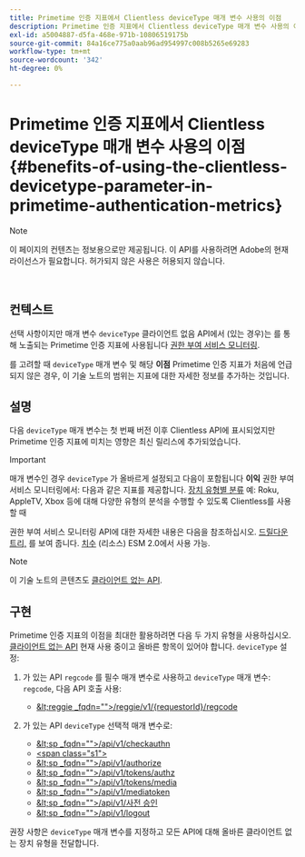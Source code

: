```yaml
---
title: Primetime 인증 지표에서 Clientless deviceType 매개 변수 사용의 이점
description: Primetime 인증 지표에서 Clientless deviceType 매개 변수 사용의 이점
exl-id: a5004887-d5fa-468e-971b-10806519175b
source-git-commit: 84a16ce775a0aab96ad954997c008b5265e69283
workflow-type: tm+mt
source-wordcount: '342'
ht-degree: 0%

---
```


# Primetime 인증 지표에서 Clientless deviceType 매개 변수 사용의 이점 {#benefits-of-using-the-clientless-devicetype-parameter-in-primetime-authentication-metrics}

>[!NOTE]
>
>이 페이지의 컨텐츠는 정보용으로만 제공됩니다. 이 API를 사용하려면 Adobe의 현재 라이선스가 필요합니다. 허가되지 않은 사용은 허용되지 않습니다.

</br>

## 컨텍스트

선택 사항이지만 매개 변수 `deviceType` 클라이언트 없음 API에서 (있는 경우)는 를 통해 노출되는 Primetime 인증 지표에 사용됩니다 [권한 부여 서비스 모니터링](/help/authentication/entitlement-service-monitoring-overview.md).

를 고려할 때 `deviceType` 매개 변수 및 해당 **이점** Primetime 인증 지표가 처음에 언급되지 않은 경우, 이 기술 노트의 범위는 지표에 대한 자세한 정보를 추가하는 것입니다.

## 설명

다음 `deviceType` 매개 변수는 첫 번째 버전 이후 Clientless API에 표시되었지만 Primetime 인증 지표에 미치는 영향은 최신 릴리스에 추가되었습니다.



>[!IMPORTANT]
>
>매개 변수인 경우 `deviceType` 가 올바르게 설정되고 다음이 포함됩니다 **이익** 권한 부여 서비스 모니터링에서: 다음과 같은 지표를 제공합니다. [장치 유형별 분류](/help/authentication/entitlement-service-monitoring-overview.md#clientless_device_type) 예: Roku, AppleTV, Xbox 등에 대해 다양한 유형의 분석을 수행할 수 있도록 Clientless를 사용할 때


권한 부여 서비스 모니터링 API에 대한 자세한 내용은 다음을 참조하십시오. [드릴다운 트리,](/help/authentication/entitlement-service-monitoring-api.md#drill-down_tree) 를 보여 줍니다. [치수](/help/authentication/entitlement-service-monitoring-overview.md#esm_dimensions) (리소스) ESM 2.0에서 사용 가능.

>[!NOTE]
>
>이 기술 노트의 콘텐츠도 [클라이언트 없는 API](#clientless_device_type).




## 구현

Primetime 인증 지표의 이점을 최대한 활용하려면 다음 두 가지 유형을 사용하십시오. [클라이언트 없는 API](#web_srvs_summary) 현재 사용 중이고 올바른 항목이 있어야 합니다. `deviceType` 설정:

1. 가 있는 API `regcode` 를 필수 매개 변수로 사용하고 `deviceType` 매개 변수: `regcode`, 다음 API 호출 사용:
   - [\&lt;reggie _fqdn=&quot;&quot;>/reggie/v1/{requestorId}/regcode](#reg_serv)

1. 가 있는 API `deviceType` 선택적 매개 변수로:
   - [\&lt;sp _fqdn=&quot;&quot;>/api/v1/checkauthn](#check_authn_token)
   - [&lt;span class=&quot;s1&quot;>](#retrieve_authn_token)
   - [\&lt;sp _fqdn=&quot;&quot;>/api/v1/authorize](#init_authz)
   - [\&lt;sp _fqdn=&quot;&quot;>/api/v1/tokens/authz](#retrieve_authz_token)
   - [\&lt;sp _fqdn=&quot;&quot;>/api/v1/tokens/media](#short_media)
   - [\&lt;sp _fqdn=&quot;&quot;>/api/v1/mediatoken](#short_media)
   - [\&lt;sp _fqdn=&quot;&quot;>/api/v1/사전 승인](#PreAuthZ_Resources)
   - [\&lt;sp _fqdn=&quot;&quot;>/api/v1/logout](#init_logout)

권장 사항은 `deviceType` 매개 변수를 지정하고 모든 API에 대해 올바른 클라이언트 없는 장치 유형을 전달합니다.
